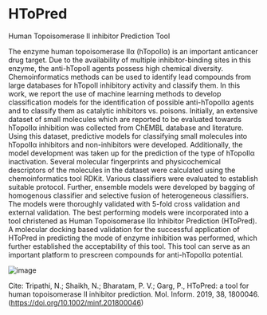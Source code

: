 # HToPred
Human Topoisomerase II inhibitor Prediction Tool


The enzyme human topoisomerase IIα (hTopoIIα) is an important anticancer drug target. Due to the availability of multiple inhibitor-binding sites in this enzyme, the anti-hTopoII agents possess high chemical diversity. Chemoinformatics methods can be used to identify lead compounds from large databases for hTopoII inhibitory activity and classify them. In this work, we report the use of machine learning methods to develop classification models for the identification of possible anti-hTopoIIα agents and to classify them as catalytic inhibitors vs. poisons. Initially, an extensive dataset of small molecules which are reported to be evaluated towards hTopoIIα inhibition was collected from ChEMBL database and literature. Using this dataset, predictive models for classifying small molecules into hTopoIIα inhibitors and non-inhibitors were developed. Additionally, the model development was taken up for the prediction of the type of hTopoIIα inactivation. Several molecular fingerprints and physicochemical descriptors of the molecules in the dataset were calculated using the chemoinformatics tool RDKit. Various classifiers were evaluated to establish suitable protocol. Further, ensemble models were developed by bagging of homogenous classifier and selective fusion of heterogeneous classifiers. The models were thoroughly validated with 5-fold cross validation and external validation. The best performing models were incorporated into a tool christened as Human Topoisomerase IIα Inhibitor Prediction (HToPred). A molecular docking based validation for the successful application of HToPred in predicting the mode of enzyme inhibition was performed, which further established the acceptability of this tool. This tool can serve as an important platform to prescreen compounds for anti-hTopoIIα potential.


![image](https://github.com/user-attachments/assets/968c9228-de21-45f4-842d-0dd5ba5cf594)



Cite: 
Tripathi, N.; Shaikh, N.; Bharatam, P. V.; Garg, P., HToPred: a tool for human topoisomerase II inhibitor prediction. Mol. Inform. 2019, 38, 1800046. (https://doi.org/10.1002/minf.201800046)
